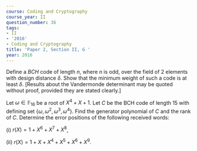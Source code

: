 ```yaml
---
course: Coding and Cryptography
course_year: II
question_number: 36
tags:
- II
- '2016'
- Coding and Cryptography
title: 'Paper 2, Section II, G '
year: 2016
---
```




Define a $B C H$ code of length $n$, where $n$ is odd, over the field of 2 elements with design distance $\delta$. Show that the minimum weight of such a code is at least $\delta$. [Results about the Vandermonde determinant may be quoted without proof, provided they are stated clearly.]

Let $\omega \in \mathbb{F}_{16}$ be a root of $X^{4}+X+1$. Let $C$ be the $\mathrm{BCH}$ code of length 15 with defining set $\left\{\omega, \omega^{2}, \omega^{3}, \omega^{4}\right\}$. Find the generator polynomial of $C$ and the rank of $C$. Determine the error positions of the following received words:

(i) $r(X)=1+X^{6}+X^{7}+X^{8}$,

(ii) $r(X)=1+X+X^{4}+X^{5}+X^{6}+X^{9}$.